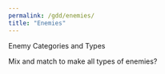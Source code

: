 ```yaml
---
permalink: /gdd/enemies/
title: "Enemies"
---
```


Enemy Categories and Types

Mix and match to make all types of enemies?


